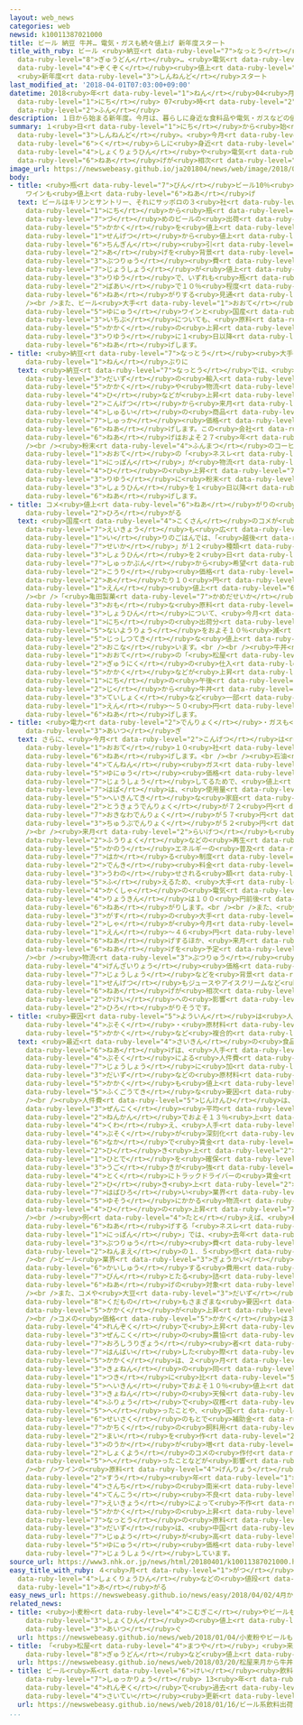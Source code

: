```yaml
---
layout: web_news
categories: web
newsid: k10011387021000
title: ビール 納豆 牛丼… 電気・ガスも続々値上げ 新年度スタート
title_with_ruby: ビール <ruby>納豆<rt data-ruby-level="7">なっとう</rt></ruby> <ruby>牛丼<rt
  data-ruby-level="8">ぎゅうどん</rt></ruby>… <ruby>電気<rt data-ruby-level="2">でんき</rt></ruby>・ガスも<ruby>続々<rt
  data-ruby-level="4">ぞくぞく</rt></ruby><ruby>値上<rt data-ruby-level="6">ねあ</rt></ruby>げ
  <ruby>新年度<rt data-ruby-level="3">しんねんど</rt></ruby>スタート
last_modified_at: '2018-04-01T07:03:00+09:00'
datetime: 2018<ruby>年<rt data-ruby-level="1">ねん</rt></ruby>04<ruby>月<rt data-ruby-level="1">がつ</rt></ruby>01<ruby>日<rt
  data-ruby-level="1">にち</rt></ruby> 07<ruby>時<rt data-ruby-level="2">じ</rt></ruby>03<ruby>分<rt
  data-ruby-level="2">ふん</rt></ruby>
description: １日から始まる新年度。今月は、暮らしに身近な食料品や電気・ガスなどの値上げが相次ぎます。
summary: １<ruby>日<rt data-ruby-level="1">にち</rt></ruby>から<ruby>始<rt data-ruby-level="3">はじ</rt></ruby>まる<ruby>新年度<rt
  data-ruby-level="3">しんねんど</rt></ruby>。<ruby>今月<rt data-ruby-level="2">こんげつ</rt></ruby>は、<ruby>暮<rt
  data-ruby-level="6">く</rt></ruby>らしに<ruby>身近<rt data-ruby-level="3">みぢか</rt></ruby>な<ruby>食料品<rt
  data-ruby-level="4">しょくりょうひん</rt></ruby>や<ruby>電気<rt data-ruby-level="2">でんき</rt></ruby>・ガスなどの<ruby>値上<rt
  data-ruby-level="6">ねあ</rt></ruby>げが<ruby>相次<rt data-ruby-level="3">あいつ</rt></ruby>ぎます。
image_url: https://newswebeasy.github.io/ja201804/news/web/image/2018/04/01/K10011387021_1804010103_1804010703_01_02.jpg
body:
- title: <ruby>瓶<rt data-ruby-level="7">びん</rt></ruby>ビール10％<ruby>程度<rt data-ruby-level="5">ていど</rt></ruby>
    ワインも<ruby>値上<rt data-ruby-level="6">ねあ</rt></ruby>げ
  text: ビールはキリンとサントリー、それにサッポロの３<ruby>社<rt data-ruby-level="2">しゃ</rt></ruby>が、１<ruby>日<rt
    data-ruby-level="1">にち</rt></ruby>から<ruby>瓶<rt data-ruby-level="7">びん</rt></ruby>ビールやたる<ruby>詰<rt
    data-ruby-level="7">づ</rt></ruby>めのビールの<ruby>出荷<rt data-ruby-level="7">しゅっか</rt></ruby><ruby>価格<rt
    data-ruby-level="5">かかく</rt></ruby>を<ruby>値上<rt data-ruby-level="6">ねあ</rt></ruby>げします。アサヒはすでに<ruby>先月<rt
    data-ruby-level="1">せんげつ</rt></ruby>から<ruby>値上<rt data-ruby-level="6">ねあ</rt></ruby>げしています。トラックドライバーの<ruby>賃金<rt
    data-ruby-level="6">ちんぎん</rt></ruby><ruby>引<rt data-ruby-level="2">ひ</rt></ruby>き<ruby>上<rt
    data-ruby-level="2">あ</rt></ruby>げを<ruby>背景<rt data-ruby-level="6">はいけい</rt></ruby>にした<ruby>物流<rt
    data-ruby-level="3">ぶつりゅう</rt></ruby><ruby>費<rt data-ruby-level="4">ひ</rt></ruby>の<ruby>上昇<rt
    data-ruby-level="7">じょうしょう</rt></ruby>が<ruby>値上<rt data-ruby-level="6">ねあ</rt></ruby>げの<ruby>理由<rt
    data-ruby-level="3">りゆう</rt></ruby>で、いずれも<ruby>瓶<rt data-ruby-level="7">びん</rt></ruby>ビールの<ruby>場合<rt
    data-ruby-level="2">ばあい</rt></ruby>で１０％<ruby>程度<rt data-ruby-level="5">ていど</rt></ruby><ruby>値上<rt
    data-ruby-level="6">ねあ</rt></ruby>がりする<ruby>見通<rt data-ruby-level="2">みとお</rt></ruby>しです。<br
    /><br />また、ビール<ruby>大手<rt data-ruby-level="1">おおて</rt></ruby>４<ruby>社<rt data-ruby-level="2">しゃ</rt></ruby>は、<ruby>輸入<rt
    data-ruby-level="5">ゆにゅう</rt></ruby>ワインと<ruby>国産<rt data-ruby-level="4">こくさん</rt></ruby>ワインの<ruby>一部<rt
    data-ruby-level="3">いちぶ</rt></ruby>についても、<ruby>原料<rt data-ruby-level="4">げんりょう</rt></ruby>のブドウの<ruby>価格<rt
    data-ruby-level="5">かかく</rt></ruby>の<ruby>上昇<rt data-ruby-level="7">じょうしょう</rt></ruby>を<ruby>理由<rt
    data-ruby-level="3">りゆう</rt></ruby>に１<ruby>日以降<rt data-ruby-level="6">にちいこう</rt></ruby>３％～６％<ruby>値上<rt
    data-ruby-level="6">ねあ</rt></ruby>げします。
- title: <ruby>納豆<rt data-ruby-level="7">なっとう</rt></ruby><ruby>大手<rt data-ruby-level="1">おおて</rt></ruby>は27<ruby>年<rt
    data-ruby-level="1">ねん</rt></ruby>ぶりに
  text: <ruby>納豆<rt data-ruby-level="7">なっとう</rt></ruby>では、<ruby>大手<rt data-ruby-level="1">おおて</rt></ruby>の「タカノフーズ」が<ruby>大豆<rt
    data-ruby-level="3">だいず</rt></ruby>の<ruby>輸入<rt data-ruby-level="5">ゆにゅう</rt></ruby><ruby>価格<rt
    data-ruby-level="5">かかく</rt></ruby>や<ruby>物流<rt data-ruby-level="3">ぶつりゅう</rt></ruby><ruby>費<rt
    data-ruby-level="4">ひ</rt></ruby>などが<ruby>上昇<rt data-ruby-level="7">じょうしょう</rt></ruby>しているとして、<ruby>今月<rt
    data-ruby-level="2">こんげつ</rt></ruby>から<ruby>来月<rt data-ruby-level="2">らいげつ</rt></ruby>にかけて１０<ruby>種類<rt
    data-ruby-level="4">しゅるい</rt></ruby>の<ruby>商品<rt data-ruby-level="3">しょうひん</rt></ruby>で<ruby>出荷<rt
    data-ruby-level="7">しゅっか</rt></ruby><ruby>価格<rt data-ruby-level="5">かかく</rt></ruby>を１０％～２０％<ruby>値上<rt
    data-ruby-level="6">ねあ</rt></ruby>げします。この<ruby>会社<rt data-ruby-level="2">かいしゃ</rt></ruby>の<ruby>値上<rt
    data-ruby-level="6">ねあ</rt></ruby>げはおよそ２７<ruby>年<rt data-ruby-level="1">ねん</rt></ruby>ぶりです。<br
    /><br /><ruby>粉末<rt data-ruby-level="4">ふんまつ</rt></ruby>のコーヒーでは、<ruby>食品<rt data-ruby-level="3">しょくひん</rt></ruby><ruby>大手<rt
    data-ruby-level="1">おおて</rt></ruby>の「<ruby>ネスレ<rt data-ruby-level="1">ねすれ</rt></ruby><ruby>日本<rt
    data-ruby-level="1">にっぽん</rt></ruby>」が<ruby>物流<rt data-ruby-level="3">ぶつりゅう</rt></ruby><ruby>費<rt
    data-ruby-level="4">ひ</rt></ruby>の<ruby>上昇<rt data-ruby-level="7">じょうしょう</rt></ruby>を<ruby>理由<rt
    data-ruby-level="3">りゆう</rt></ruby>に<ruby>粉末<rt data-ruby-level="4">ふんまつ</rt></ruby>のコーヒーなど４２の<ruby>商品<rt
    data-ruby-level="3">しょうひん</rt></ruby>を１<ruby>日以降<rt data-ruby-level="6">にちいこう</rt></ruby>、６％～１０％<ruby>値上<rt
    data-ruby-level="6">ねあ</rt></ruby>げします。
- title: コメ<ruby>値上<rt data-ruby-level="6">ねあ</rt></ruby>がりの<ruby>影響<rt data-ruby-level="7">えいきょう</rt></ruby><ruby>広<rt
    data-ruby-level="2">ひろ</rt></ruby>がる
  text: <ruby>国産<rt data-ruby-level="4">こくさん</rt></ruby>のコメが<ruby>値上<rt data-ruby-level="6">ねあ</rt></ruby>がりしている<ruby>影響<rt
    data-ruby-level="7">えいきょう</rt></ruby>も<ruby>広<rt data-ruby-level="2">ひろ</rt></ruby>がっていて、パック<ruby>入<rt
    data-ruby-level="1">い</rt></ruby>りのごはんでは、「<ruby>越後<rt data-ruby-level="8">えちご</rt></ruby><ruby>製菓<rt
    data-ruby-level="7">せいか</rt></ruby>」が１２<ruby>種類<rt data-ruby-level="4">しゅるい</rt></ruby>の<ruby>商品<rt
    data-ruby-level="3">しょうひん</rt></ruby>を２<ruby>日<rt data-ruby-level="1">にち</rt></ruby>の<ruby>出荷分<rt
    data-ruby-level="7">しゅっかぶん</rt></ruby>から<ruby>希望<rt data-ruby-level="4">きぼう</rt></ruby><ruby>小売<rt
    data-ruby-level="2">こうり</rt></ruby><ruby>価格<rt data-ruby-level="5">かかく</rt></ruby>を１パック<ruby>当<rt
    data-ruby-level="2">あ</rt></ruby>たり１０<ruby>円<rt data-ruby-level="1">えん</rt></ruby>～６０<ruby>円<rt
    data-ruby-level="1">えん</rt></ruby><ruby>値上<rt data-ruby-level="6">ねあ</rt></ruby>げします。<br
    /><br />「<ruby>亀田製菓<rt data-ruby-level="7">かめだせいか</rt></ruby>」は、コメを<ruby>主<rt
    data-ruby-level="3">おも</rt></ruby>な<ruby>原料<rt data-ruby-level="4">げんりょう</rt></ruby>とする「ハッピーターン」など６つの<ruby>商品<rt
    data-ruby-level="3">しょうひん</rt></ruby>について、<ruby>今月<rt data-ruby-level="2">こんげつ</rt></ruby>９<ruby>日<rt
    data-ruby-level="1">にち</rt></ruby>の<ruby>出荷分<rt data-ruby-level="7">しゅっかぶん</rt></ruby>から<ruby>内容量<rt
    data-ruby-level="5">ないようりょう</rt></ruby>をおよそ１０％<ruby>減<rt data-ruby-level="5">へ</rt></ruby>らして<ruby>実質的<rt
    data-ruby-level="5">じっしつてき</rt></ruby>な<ruby>値上<rt data-ruby-level="6">ねあ</rt></ruby>げを<ruby>行<rt
    data-ruby-level="2">おこな</rt></ruby>います。<br /><br /><ruby>牛丼<rt data-ruby-level="8">ぎゅうどん</rt></ruby>チェーン<ruby>大手<rt
    data-ruby-level="1">おおて</rt></ruby>の「<ruby>松屋<rt data-ruby-level="4">まつや</rt></ruby>」は、コメのほか<ruby>牛肉<rt
    data-ruby-level="2">ぎゅうにく</rt></ruby>の<ruby>仕入<rt data-ruby-level="3">しい</rt></ruby>れ<ruby>価格<rt
    data-ruby-level="5">かかく</rt></ruby>などが<ruby>上昇<rt data-ruby-level="7">じょうしょう</rt></ruby>しているとして、３<ruby>日<rt
    data-ruby-level="1">にち</rt></ruby>の<ruby>午後<rt data-ruby-level="2">ごご</rt></ruby>２<ruby>時<rt
    data-ruby-level="2">じ</rt></ruby>から<ruby>牛丼<rt data-ruby-level="8">ぎゅうどん</rt></ruby>や<ruby>定食<rt
    data-ruby-level="3">ていしょく</rt></ruby>など<ruby>一部<rt data-ruby-level="3">いちぶ</rt></ruby>のメニューを１０<ruby>円<rt
    data-ruby-level="1">えん</rt></ruby>～５０<ruby>円<rt data-ruby-level="1">えん</rt></ruby><ruby>値上<rt
    data-ruby-level="6">ねあ</rt></ruby>げします。
- title: <ruby>電力<rt data-ruby-level="2">でんりょく</rt></ruby>・ガスも<ruby>大手<rt data-ruby-level="1">おおて</rt></ruby>が<ruby>相次<rt
    data-ruby-level="3">あいつ</rt></ruby>ぎ
  text: さらに、<ruby>今月<rt data-ruby-level="2">こんげつ</rt></ruby>は<ruby>電力<rt data-ruby-level="2">でんりょく</rt></ruby><ruby>大手<rt
    data-ruby-level="1">おおて</rt></ruby>１０<ruby>社<rt data-ruby-level="2">しゃ</rt></ruby>すべてが<ruby>値上<rt
    data-ruby-level="6">ねあ</rt></ruby>げします。<br /><br /><ruby>石油<rt data-ruby-level="3">せきゆ</rt></ruby>や<ruby>天然<rt
    data-ruby-level="4">てんねん</rt></ruby><ruby>ガス<rt data-ruby-level="4">がす</rt></ruby>の<ruby>輸入<rt
    data-ruby-level="5">ゆにゅう</rt></ruby><ruby>価格<rt data-ruby-level="5">かかく</rt></ruby>が<ruby>上昇<rt
    data-ruby-level="7">じょうしょう</rt></ruby>してるためで、<ruby>値上<rt data-ruby-level="6">ねあ</rt></ruby>げの<ruby>幅<rt
    data-ruby-level="7">はば</rt></ruby>は、<ruby>使用量<rt data-ruby-level="4">しようりょう</rt></ruby>が<ruby>平均的<rt
    data-ruby-level="5">へいきんてき</rt></ruby>な<ruby>家庭<rt data-ruby-level="3">かてい</rt></ruby>で、<ruby>東京電力<rt
    data-ruby-level="2">とうきょうでんりょく</rt></ruby>が７２<ruby>円<rt data-ruby-level="1">えん</rt></ruby>、<ruby>沖縄電力<rt
    data-ruby-level="7">おきなわでんりょく</rt></ruby>が５７<ruby>円<rt data-ruby-level="1">えん</rt></ruby>、<ruby>中部電力<rt
    data-ruby-level="3">ちゅうぶでんりょく</rt></ruby>が５２<ruby>円<rt data-ruby-level="1">えん</rt></ruby>などとなっています。<br
    /><br /><ruby>来月<rt data-ruby-level="2">らいげつ</rt></ruby>も<ruby>太陽光<rt data-ruby-level="3">たいようこう</rt></ruby>や<ruby>風力<rt
    data-ruby-level="2">ふうりょく</rt></ruby>などの<ruby>再生<rt data-ruby-level="5">さいせい</rt></ruby><ruby>可能<rt
    data-ruby-level="5">かのう</rt></ruby>エネルギーの<ruby>普及<rt data-ruby-level="7">ふきゅう</rt></ruby>を<ruby>図<rt
    data-ruby-level="7">はか</rt></ruby>る<ruby>制度<rt data-ruby-level="5">せいど</rt></ruby>によって、<ruby>電気<rt
    data-ruby-level="2">でんき</rt></ruby><ruby>料金<rt data-ruby-level="4">りょうきん</rt></ruby>に<ruby>上乗<rt
    data-ruby-level="3">うわの</rt></ruby>せされる<ruby>額<rt data-ruby-level="5">がく</rt></ruby>が<ruby>増<rt
    data-ruby-level="5">ふ</rt></ruby>えるため、<ruby>大手<rt data-ruby-level="1">おおて</rt></ruby><ruby>各社<rt
    data-ruby-level="4">かくしゃ</rt></ruby>の<ruby>電気<rt data-ruby-level="2">でんき</rt></ruby><ruby>料金<rt
    data-ruby-level="4">りょうきん</rt></ruby>は１００<ruby>円前後<rt data-ruby-level="2">えんぜんご</rt></ruby><ruby>値上<rt
    data-ruby-level="6">ねあ</rt></ruby>がりします。<br /><br />また、<ruby>都市<rt data-ruby-level="3">とし</rt></ruby><ruby>ガス<rt
    data-ruby-level="3">がす</rt></ruby>の<ruby>大手<rt data-ruby-level="1">おおて</rt></ruby>４<ruby>社<rt
    data-ruby-level="2">しゃ</rt></ruby>が<ruby>今月<rt data-ruby-level="2">こんげつ</rt></ruby>に３５<ruby>円<rt
    data-ruby-level="1">えん</rt></ruby>～４６<ruby>円<rt data-ruby-level="1">えん</rt></ruby><ruby>値上<rt
    data-ruby-level="6">ねあ</rt></ruby>げするほか、<ruby>来月<rt data-ruby-level="2">らいげつ</rt></ruby>も<ruby>値上<rt
    data-ruby-level="6">ねあ</rt></ruby>げを<ruby>予定<rt data-ruby-level="3">よてい</rt></ruby>しています。<br
    /><br /><ruby>物流<rt data-ruby-level="3">ぶつりゅう</rt></ruby><ruby>費<rt data-ruby-level="4">ひ</rt></ruby>や<ruby>原材料<rt
    data-ruby-level="4">げんざいりょう</rt></ruby><ruby>価格<rt data-ruby-level="5">かかく</rt></ruby>の<ruby>上昇<rt
    data-ruby-level="7">じょうしょう</rt></ruby>などを<ruby>背景<rt data-ruby-level="6">はいけい</rt></ruby>に、<ruby>先月<rt
    data-ruby-level="1">せんげつ</rt></ruby>もジュースやアイスクリームなど<ruby>食品<rt data-ruby-level="3">しょくひん</rt></ruby>の<ruby>値上<rt
    data-ruby-level="6">ねあ</rt></ruby>げが<ruby>相次<rt data-ruby-level="3">あいつ</rt></ruby>いだだけに、<ruby>家計<rt
    data-ruby-level="2">かけい</rt></ruby>への<ruby>影響<rt data-ruby-level="7">えいきょう</rt></ruby>が<ruby>広<rt
    data-ruby-level="2">ひろ</rt></ruby>がりそうです。
- title: <ruby>要因<rt data-ruby-level="5">よういん</rt></ruby>は<ruby>人手<rt data-ruby-level="1">ひとで</rt></ruby><ruby>不足<rt
    data-ruby-level="4">ぶそく</rt></ruby>・<ruby>原材料<rt data-ruby-level="4">げんざいりょう</rt></ruby><ruby>価格<rt
    data-ruby-level="5">かかく</rt></ruby>など<ruby>複合的<rt data-ruby-level="5">ふくごうてき</rt></ruby>に
  text: <ruby>最近<rt data-ruby-level="4">さいきん</rt></ruby>の<ruby>食品<rt data-ruby-level="3">しょくひん</rt></ruby>の<ruby>値上<rt
    data-ruby-level="6">ねあ</rt></ruby>げは、<ruby>人手<rt data-ruby-level="1">ひとで</rt></ruby><ruby>不足<rt
    data-ruby-level="4">ぶそく</rt></ruby>による<ruby>人件費<rt data-ruby-level="5">じんけんひ</rt></ruby><ruby>上昇<rt
    data-ruby-level="7">じょうしょう</rt></ruby>に<ruby>加<rt data-ruby-level="4">くわ</rt></ruby>えて、コメや<ruby>大豆<rt
    data-ruby-level="3">だいず</rt></ruby>などの<ruby>原材料<rt data-ruby-level="4">げんざいりょう</rt></ruby><ruby>価格<rt
    data-ruby-level="5">かかく</rt></ruby>も<ruby>値上<rt data-ruby-level="6">ねあ</rt></ruby>がりしているという<ruby>複合的<rt
    data-ruby-level="5">ふくごうてき</rt></ruby>な<ruby>要因<rt data-ruby-level="5">よういん</rt></ruby>によるものです。<br
    /><br /><ruby>人件費<rt data-ruby-level="5">じんけんひ</rt></ruby>は、<ruby>最低賃金<rt data-ruby-level="6">さいていちんぎん</rt></ruby>の<ruby>全国<rt
    data-ruby-level="3">ぜんこく</rt></ruby><ruby>平均<rt data-ruby-level="5">へいきん</rt></ruby>がこの５<ruby>年間<rt
    data-ruby-level="2">ねんかん</rt></ruby>でおよそ１３％<ruby>上<rt data-ruby-level="1">あ</rt></ruby>がったことに<ruby>加<rt
    data-ruby-level="4">くわ</rt></ruby>え、<ruby>人手<rt data-ruby-level="1">ひとで</rt></ruby><ruby>不足<rt
    data-ruby-level="4">ぶそく</rt></ruby>が<ruby>深刻化<rt data-ruby-level="6">しんこくか</rt></ruby>する<ruby>中<rt
    data-ruby-level="6">なか</rt></ruby>で<ruby>賃金<rt data-ruby-level="6">ちんぎん</rt></ruby>を<ruby>引<rt
    data-ruby-level="2">ひ</rt></ruby>き<ruby>上<rt data-ruby-level="2">あ</rt></ruby>げて<ruby>人手<rt
    data-ruby-level="1">ひとで</rt></ruby>を<ruby>確保<rt data-ruby-level="5">かくほ</rt></ruby>しようという<ruby>動<rt
    data-ruby-level="3">うご</rt></ruby>きが<ruby>強<rt data-ruby-level="2">つよ</rt></ruby>まっています。<ruby>特<rt
    data-ruby-level="4">とく</rt></ruby>にトラックドライバーの<ruby>賃金<rt data-ruby-level="6">ちんぎん</rt></ruby>の<ruby>引<rt
    data-ruby-level="2">ひ</rt></ruby>き<ruby>上<rt data-ruby-level="2">あ</rt></ruby>げは、<ruby>幅広<rt
    data-ruby-level="7">はばひろ</rt></ruby>い<ruby>業界<rt data-ruby-level="3">ぎょうかい</rt></ruby>にとって<ruby>輸送<rt
    data-ruby-level="5">ゆそう</rt></ruby>にかかる<ruby>物流<rt data-ruby-level="3">ぶつりゅう</rt></ruby><ruby>費<rt
    data-ruby-level="4">ひ</rt></ruby>の<ruby>上昇<rt data-ruby-level="7">じょうしょう</rt></ruby>につながっています。<br
    /><br /><ruby>例<rt data-ruby-level="4">たと</rt></ruby>えば、<ruby>粉末<rt data-ruby-level="4">ふんまつ</rt></ruby>のコーヒーを<ruby>値上<rt
    data-ruby-level="6">ねあ</rt></ruby>げする「<ruby>ネスレ<rt data-ruby-level="1">ねすれ</rt></ruby><ruby>日本<rt
    data-ruby-level="1">にっぽん</rt></ruby>」では、<ruby>去年<rt data-ruby-level="3">きょねん</rt></ruby>の<ruby>物流<rt
    data-ruby-level="3">ぶつりゅう</rt></ruby><ruby>費<rt data-ruby-level="4">ひ</rt></ruby>がその２<ruby>年前<rt
    data-ruby-level="2">ねんまえ</rt></ruby>の１．５<ruby>倍<rt data-ruby-level="3">ばい</rt></ruby>になったとしています。<br
    /><br />ビール<ruby>業界<rt data-ruby-level="3">ぎょうかい</rt></ruby>でも、<ruby>容器<rt data-ruby-level="5">ようき</rt></ruby>を<ruby>回収<rt
    data-ruby-level="6">かいしゅう</rt></ruby>する<ruby>費用<rt data-ruby-level="4">ひよう</rt></ruby>がかかる<ruby>瓶<rt
    data-ruby-level="7">びん</rt></ruby>とたる<ruby>詰<rt data-ruby-level="7">づ</rt></ruby>めが<ruby>値上<rt
    data-ruby-level="6">ねあ</rt></ruby>げの<ruby>対象<rt data-ruby-level="4">たいしょう</rt></ruby>となりました。<br
    /><br />また、コメや<ruby>大豆<rt data-ruby-level="3">だいず</rt></ruby>などの<ruby>穀物<rt data-ruby-level="6">こくもつ</rt></ruby>、ぶどうなどの<ruby>果物<rt
    data-ruby-level="8">くだもの</rt></ruby>もさまざまな<ruby>要因<rt data-ruby-level="5">よういん</rt></ruby>で<ruby>価格<rt
    data-ruby-level="5">かかく</rt></ruby>が<ruby>上昇<rt data-ruby-level="7">じょうしょう</rt></ruby>しています。<br
    /><br />コメの<ruby>価格<rt data-ruby-level="5">かかく</rt></ruby>は３<ruby>年<rt data-ruby-level="1">ねん</rt></ruby><ruby>連続<rt
    data-ruby-level="4">れんぞく</rt></ruby>で<ruby>上昇<rt data-ruby-level="7">じょうしょう</rt></ruby>し、<ruby>全国<rt
    data-ruby-level="3">ぜんこく</rt></ruby>の<ruby>農協<rt data-ruby-level="4">のうきょう</rt></ruby>が<ruby>卸売業<rt
    data-ruby-level="7">おろしうりぎょう</rt></ruby><ruby>者<rt data-ruby-level="3">しゃ</rt></ruby>に<ruby>販売<rt
    data-ruby-level="7">はんばい</rt></ruby>した<ruby>際<rt data-ruby-level="5">さい</rt></ruby>の<ruby>価格<rt
    data-ruby-level="5">かかく</rt></ruby>は、２<ruby>月<rt data-ruby-level="1">がつ</rt></ruby>は<ruby>去年<rt
    data-ruby-level="3">きょねん</rt></ruby>の<ruby>同<rt data-ruby-level="2">おな</rt></ruby>じ<ruby>月<rt
    data-ruby-level="1">つき</rt></ruby>に<ruby>比<rt data-ruby-level="5">くら</rt></ruby>べ<ruby>平均<rt
    data-ruby-level="5">へいきん</rt></ruby>でおよそ１０％<ruby>値上<rt data-ruby-level="6">ねあ</rt></ruby>がりしています。これは<ruby>去年<rt
    data-ruby-level="3">きょねん</rt></ruby>の<ruby>天候<rt data-ruby-level="4">てんこう</rt></ruby><ruby>不良<rt
    data-ruby-level="4">ふりょう</rt></ruby>で<ruby>収穫<rt data-ruby-level="7">しゅうかく</rt></ruby>が<ruby>減<rt
    data-ruby-level="5">へ</rt></ruby>ったことや、<ruby>国<rt data-ruby-level="2">くに</rt></ruby>の<ruby>政策<rt
    data-ruby-level="6">せいさく</rt></ruby>のもとで<ruby>補助金<rt data-ruby-level="6">ほじょきん</rt></ruby>がでる<ruby>家畜<rt
    data-ruby-level="7">かちく</rt></ruby>の<ruby>飼料用<rt data-ruby-level="5">しりょうよう</rt></ruby><ruby>米<rt
    data-ruby-level="2">まい</rt></ruby>を<ruby>作<rt data-ruby-level="2">つく</rt></ruby>る<ruby>農家<rt
    data-ruby-level="3">のうか</rt></ruby>が<ruby>増<rt data-ruby-level="5">ふ</rt></ruby>え、<ruby>食用<rt
    data-ruby-level="2">しょくよう</rt></ruby>のコメの<ruby>作付<rt data-ruby-level="4">さくづ</rt></ruby>けが<ruby>減<rt
    data-ruby-level="5">へ</rt></ruby>ったことなどが<ruby>影響<rt data-ruby-level="7">えいきょう</rt></ruby>しています。<br
    /><br />ワインの<ruby>原料<rt data-ruby-level="4">げんりょう</rt></ruby>となるぶどうは、ここ<ruby>数<rt
    data-ruby-level="2">すう</rt></ruby><ruby>年<rt data-ruby-level="1">ねん</rt></ruby>、<ruby>産地<rt
    data-ruby-level="4">さんち</rt></ruby>の<ruby>南米<rt data-ruby-level="2">なんべい</rt></ruby>やヨーロッパなどで<ruby>天候<rt
    data-ruby-level="4">てんこう</rt></ruby><ruby>不良<rt data-ruby-level="4">ふりょう</rt></ruby>の<ruby>影響<rt
    data-ruby-level="7">えいきょう</rt></ruby>によって<ruby>不作<rt data-ruby-level="4">ふさく</rt></ruby>となったことが<ruby>価格<rt
    data-ruby-level="5">かかく</rt></ruby>の<ruby>上昇<rt data-ruby-level="7">じょうしょう</rt></ruby>につながっています。<ruby>納豆<rt
    data-ruby-level="7">なっとう</rt></ruby>の<ruby>原料<rt data-ruby-level="4">げんりょう</rt></ruby>となる<ruby>大豆<rt
    data-ruby-level="3">だいず</rt></ruby>は、<ruby>中国<rt data-ruby-level="2">ちゅうごく</rt></ruby>やインドなどで<ruby>需要<rt
    data-ruby-level="7">じゅよう</rt></ruby>が<ruby>高<rt data-ruby-level="2">たか</rt></ruby>まったことで、<ruby>輸入<rt
    data-ruby-level="5">ゆにゅう</rt></ruby><ruby>価格<rt data-ruby-level="5">かかく</rt></ruby>が<ruby>上昇<rt
    data-ruby-level="7">じょうしょう</rt></ruby>しています。
source_url: https://www3.nhk.or.jp/news/html/20180401/k10011387021000.html
easy_title_with_ruby: ４<ruby>月<rt data-ruby-level="1">がつ</rt></ruby>から<ruby>食料品<rt
  data-ruby-level="4">しょくりょうひん</rt></ruby>などの<ruby>値段<rt data-ruby-level="6">ねだん</rt></ruby>が<ruby>上<rt
  data-ruby-level="1">あ</rt></ruby>がる
easy_news_url: https://newswebeasy.github.io/news/easy/2018/04/02/4月から食料品などの値段が上がる
related_news:
- title: <ruby>小麦粉<rt data-ruby-level="4">こむぎこ</rt></ruby>やビールも…ことし<ruby>身近<rt data-ruby-level="3">みぢか</rt></ruby>な<ruby>食品<rt
    data-ruby-level="3">しょくひん</rt></ruby>の<ruby>値上<rt data-ruby-level="6">ねあ</rt></ruby>げ<ruby>相次<rt
    data-ruby-level="3">あいつ</rt></ruby>ぐ
  url: https://newswebeasy.github.io/news/web/2018/01/04/小麦粉やビールもことし身近な食品の値上げ相次ぐ
- title: 「<ruby>松屋<rt data-ruby-level="4">まつや</rt></ruby>」<ruby>来月<rt data-ruby-level="2">らいげつ</rt></ruby>から<ruby>牛丼<rt
    data-ruby-level="8">ぎゅうどん</rt></ruby>など<ruby>値上<rt data-ruby-level="6">ねあ</rt></ruby>げへ
  url: https://newswebeasy.github.io/news/web/2018/03/20/松屋来月から牛丼など値上げへ
- title: ビール<ruby>系<rt data-ruby-level="6">けい</rt></ruby><ruby>飲料<rt data-ruby-level="4">いんりょう</rt></ruby><ruby>出荷量<rt
    data-ruby-level="7">しゅっかりょう</rt></ruby> 13<ruby>年<rt data-ruby-level="1">ねん</rt></ruby><ruby>連続<rt
    data-ruby-level="4">れんぞく</rt></ruby>で<ruby>過去<rt data-ruby-level="5">かこ</rt></ruby><ruby>最低<rt
    data-ruby-level="4">さいてい</rt></ruby><ruby>更新<rt data-ruby-level="7">こうしん</rt></ruby>
  url: https://newswebeasy.github.io/news/web/2018/01/16/ビール系飲料出荷量-13年連続で過去最低更新
...
```

